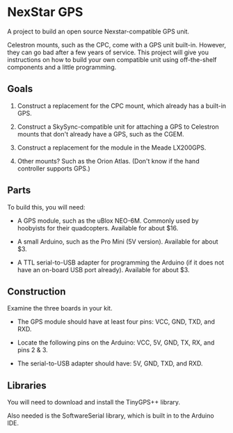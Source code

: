 # NexStar GPS

A project to build an open source Nexstar-compatible GPS unit.

Celestron mounts, such as the CPC, come with a GPS unit built-in. However, they can go
bad after a few years of service. This project will give you instructions on how to build
your own compatible unit using off-the-shelf components and a little programming.

## Goals

1. Construct a replacement for the CPC mount, which already has a built-in GPS.

2. Construct a SkySync-compatible unit for attaching a GPS to Celestron mounts that don't
   already have a GPS, such as the CGEM.

3. Construct a replacement for the module in the Meade LX200GPS.

4. Other mounts? Such as the Orion Atlas. (Don't know if the hand controller supports GPS.)

## Parts

To build this, you will need:

* A GPS module, such as the uBlox NEO-6M. Commonly used by hoobyists for their quadcopters.
Available for about $16.

* A small Arduino, such as the Pro Mini (5V version). Available for about $3.

* A TTL serial-to-USB adapter for programming the Arduino (if it does not have an on-board
  USB port already). Available for about $3.

## Construction

Examine the three boards in your kit.

* The GPS module should have at least four pins: VCC, GND, TXD, and RXD.

* Locate the following pins on the Arduino: VCC, 5V, GND, TX, RX, and pins 2 & 3.

* The serial-to-USB adapter should have: 5V, GND, TXD, and RXD.

## Libraries

You will need to download and install the TinyGPS++ library.

Also needed is the SoftwareSerial library, which is built in to the Arduino IDE.
